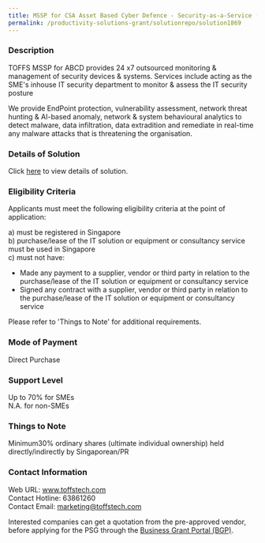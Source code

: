 ```yaml
---
title: MSSP for CSA Asset Based Cyber Defence - Security-as-a-Service (SaaS) SME Mini with Next Business Day Security Support
permalink: /productivity-solutions-grant/solutionrepo/solution1869
---
```


### Description

TOFFS MSSP for ABCD provides 24 x7 outsourced monitoring & management of security devices & systems. Services include acting as the SME's inhouse IT security department to monitor & assess the IT security posture

We provide EndPoint protection, vulnerability assessment, network threat hunting & AI-based anomaly, network & system behavioural analytics to detect malware, data infiltration, data extradition and remediate in real-time any malware attacks that is threatening the organisation.

### Details of Solution

Click <a href='https://www.gobusiness.gov.sg/images/psg/Toffs_Technologies_20200279_Desensitised_Annex_3_Part_1.pdf' target='_blank' rel='noopener'>here</a> to view details of solution.

### Eligibility Criteria

Applicants must meet the following eligibility criteria at the point of application:

a) must be registered in Singapore <br>
b) purchase/lease of the IT solution or equipment or consultancy service must be used in Singapore <br>
c) must not have:
- Made any payment to a supplier, vendor or third party in relation to the purchase/lease of the IT solution or equipment or consultancy service
- Signed any contract with a supplier, vendor or third party in relation to the purchase/lease of the IT solution or equipment or consultancy service

Please refer to 'Things to Note' for additional requirements.

### Mode of Payment
Direct Purchase

### Support Level
Up to 70% for SMEs <br>
N.A. for non-SMEs

### Things to Note
 Minimum30% ordinary shares (ultimate individual ownership) held directly/indirectly by Singaporean/PR

### Contact Information
Web URL: www.toffstech.com <br>Contact Hotline: 63861260 <br>Contact Email: marketing@toffstech.com <br>

Interested companies can get a quotation from the pre-approved vendor, before applying for the PSG through the <a target='_blank' rel='noopener' href='https://www.businessgrants.gov.sg/'>Business Grant Portal (BGP)</a>.
